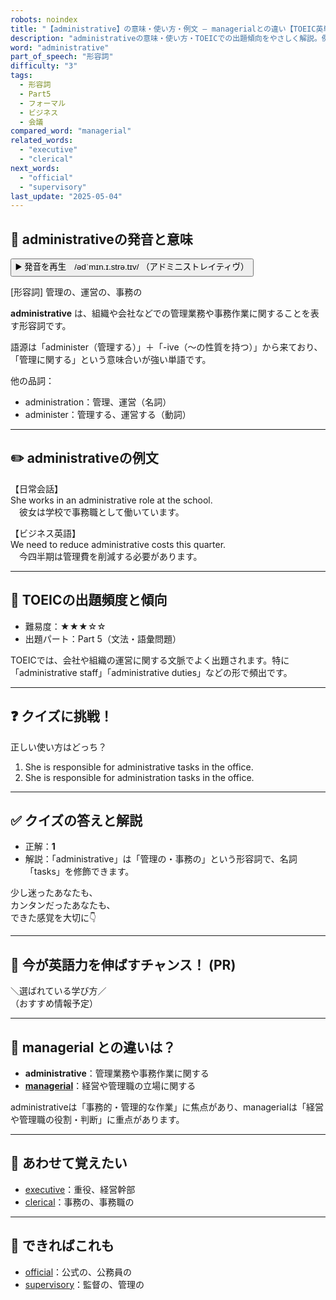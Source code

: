 ```yaml
---
robots: noindex
title: "【administrative】の意味・使い方・例文 ― managerialとの違い【TOEIC英単語】"
description: "administrativeの意味・使い方・TOEICでの出題傾向をやさしく解説。例文・クイズ付きでmanagerialとの違いもわかりやすく学べます。"
word: "administrative"
part_of_speech: "形容詞"
difficulty: "3"
tags:
  - 形容詞
  - Part5
  - フォーマル
  - ビジネス
  - 会議
compared_word: "managerial"
related_words:
  - "executive"
  - "clerical"
next_words:
  - "official"
  - "supervisory"
last_update: "2025-05-04"
---
```


## 🔰 administrativeの発音と意味

<button class="play-audio" onclick="playTTS('administrative')">
  <span class="play-audio-main">
    ▶️ 発音を再生　/ədˈmɪn.ɪ.strə.tɪv/
  </span>
  <span class="play-audio-sub">
    （アドミニストレイティヴ）
  </span>
</button>

[形容詞] 管理の、運営の、事務の

**administrative** は、組織や会社などでの管理業務や事務作業に関することを表す形容詞です。

語源は「administer（管理する）」＋「-ive（～の性質を持つ）」から来ており、「管理に関する」という意味合いが強い単語です。

他の品詞：  
- administration：管理、運営（名詞）
- administer：管理する、運営する（動詞）

---

## ✏️ administrativeの例文

【日常会話】  
She works in an administrative role at the school.  
　彼女は学校で事務職として働いています。

【ビジネス英語】  
We need to reduce administrative costs this quarter.  
　今四半期は管理費を削減する必要があります。

---

## 🎯 TOEICの出題頻度と傾向

- 難易度：★★★☆☆
- 出題パート：Part 5（文法・語彙問題）

TOEICでは、会社や組織の運営に関する文脈でよく出題されます。特に「administrative staff」「administrative duties」などの形で頻出です。

---

## ❓ クイズに挑戦！

正しい使い方はどっち？

1. She is responsible for administrative tasks in the office.  
2. She is responsible for administration tasks in the office.

---

## ✅ クイズの答えと解説

- 正解：**1**
- 解説：「administrative」は「管理の・事務の」という形容詞で、名詞「tasks」を修飾できます。

少し迷ったあなたも、  
カンタンだったあなたも、  
できた感覚を大切に👇️

---

## 🚀 今が英語力を伸ばすチャンス！ (PR)

<div class="info-center">
＼選ばれている学び方／<br>  
（おすすめ情報予定）
</div>

---

## 🤔  managerial との違いは？

- **administrative**：管理業務や事務作業に関する
- **[managerial](/managerial)**：経営や管理職の立場に関する

administrativeは「事務的・管理的な作業」に焦点があり、managerialは「経営や管理職の役割・判断」に重点があります。

---

## 🧩 あわせて覚えたい

- [executive](/executive)：重役、経営幹部
- [clerical](/clerical)：事務の、事務職の

---

## 📖 できればこれも

- [official](/official)：公式の、公務員の
- [supervisory](/supervisory)：監督の、管理の

<!-- cvid: aid13_bid31 -->
